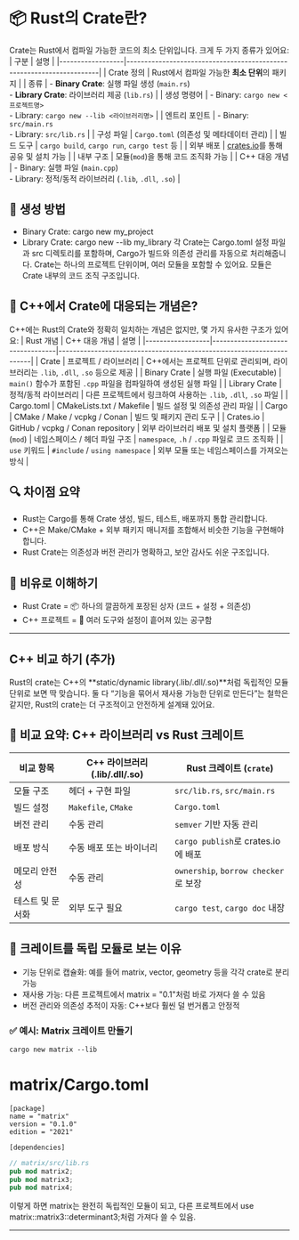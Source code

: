 # 📦 Rust의 Crate란?
Crate는 Rust에서 컴파일 가능한 코드의 최소 단위입니다. 크게 두 가지 종류가 있어요:
| 구분             | 설명                                                                 |
|------------------|----------------------------------------------------------------------|
| Crate 정의        | Rust에서 컴파일 가능한 **최소 단위**의 패키지                         |
| 종류              | - **Binary Crate**: 실행 파일 생성 (`main.rs`) <br> - **Library Crate**: 라이브러리 제공 (`lib.rs`) |
| 생성 명령어       | - Binary: `cargo new <프로젝트명>` <br> - Library: `cargo new --lib <라이브러리명>` |
| 엔트리 포인트     | - Binary: `src/main.rs` <br> - Library: `src/lib.rs`                 |
| 구성 파일         | `Cargo.toml` (의존성 및 메타데이터 관리)                             |
| 빌드 도구         | `cargo build`, `cargo run`, `cargo test` 등                          |
| 외부 배포         | [crates.io](https://crates.io)를 통해 공유 및 설치 가능               |
| 내부 구조         | 모듈(`mod`)을 통해 코드 조직화 가능                                   |
| C++ 대응 개념     | - Binary: 실행 파일 (`main.cpp`) <br> - Library: 정적/동적 라이브러리 (`.lib`, `.dll`, `.so`) |

## 🔧 생성 방법
- Binary Crate: cargo new my_project
- Library Crate: cargo new --lib my_library
각 Crate는 Cargo.toml 설정 파일과 src 디렉토리를 포함하며, Cargo가 빌드와 의존성 관리를 자동으로 처리해줍니다.
Crate는 하나의 프로젝트 단위이며, 여러 모듈을 포함할 수 있어요. 모듈은 Crate 내부의 코드 조직 구조입니다.


## 🧩 C++에서 Crate에 대응되는 개념은?
C++에는 Rust의 Crate와 정확히 일치하는 개념은 없지만, 몇 가지 유사한 구조가 있어요:
| Rust 개념         | C++ 대응 개념                     | 설명                                                                 |
|------------------|----------------------------------|----------------------------------------------------------------------|
| Crate            | 프로젝트 / 라이브러리             | C++에서는 프로젝트 단위로 관리되며, 라이브러리는 `.lib`, `.dll`, `.so` 등으로 제공 |
| Binary Crate     | 실행 파일 (Executable)            | `main()` 함수가 포함된 `.cpp` 파일을 컴파일하여 생성된 실행 파일           |
| Library Crate    | 정적/동적 라이브러리              | 다른 프로젝트에서 링크하여 사용하는 `.lib`, `.dll`, `.so` 파일             |
| Cargo.toml       | CMakeLists.txt / Makefile         | 빌드 설정 및 의존성 관리 파일                                          |
| Cargo            | CMake / Make / vcpkg / Conan      | 빌드 및 패키지 관리 도구                                              |
| Crates.io        | GitHub / vcpkg / Conan repository | 외부 라이브러리 배포 및 설치 플랫폼                                    |
| 모듈 (`mod`)     | 네임스페이스 / 헤더 파일 구조     | `namespace`, `.h` / `.cpp` 파일로 코드 조직화                          |
| `use` 키워드     | `#include` / `using namespace`    | 외부 모듈 또는 네임스페이스를 가져오는 방식                            |


## 🔍 차이점 요약
- Rust는 Cargo를 통해 Crate 생성, 빌드, 테스트, 배포까지 통합 관리합니다.
- C++은 Make/CMake + 외부 패키지 매니저를 조합해서 비슷한 기능을 구현해야 합니다.
- Rust Crate는 의존성과 버전 관리가 명확하고, 보안 감사도 쉬운 구조입니다.

## 🧠 비유로 이해하기
- Rust Crate = 📦 하나의 깔끔하게 포장된 상자 (코드 + 설정 + 의존성)
- C++ 프로젝트 = 🧰 여러 도구와 설정이 흩어져 있는 공구함

---

## C++ 비교 하기 (추가)
Rust의 crate는 C++의 **static/dynamic library(.lib/.dll/.so)**처럼 독립적인 모듈 단위로 보면 딱 맞습니다.
둘 다 “기능을 묶어서 재사용 가능한 단위로 만든다”는 철학은 같지만, Rust의 crate는 더 구조적이고 안전하게 설계돼 있어요.

## 🧱 비교 요약: C++ 라이브러리 vs Rust 크레이트
| 비교 항목 | C++ 라이브러리 (.lib/.dll/.so) | Rust 크레이트 (`crate`)                     |
|---------------------------------------------|-------------------------------|---------------------------------------------|
| 모듈 구조                                   | 헤더 + 구현 파일              | `src/lib.rs`, `src/main.rs`                |
| 빌드 설정                                   | `Makefile`, `CMake`           | `Cargo.toml`                                |
| 버전 관리                                   | 수동 관리                     | `semver` 기반 자동 관리                    |
| 배포 방식                                   | 수동 배포 또는 바이너리       | `cargo publish`로 crates.io에 배포         |
| 메모리 안전성                               | 수동 관리                     | `ownership`, `borrow checker`로 보장       |
| 테스트 및 문서화                            | 외부 도구 필요                | `cargo test`, `cargo doc` 내장             |

## 🧠 크레이트를 독립 모듈로 보는 이유
- 기능 단위로 캡슐화: 예를 들어 matrix, vector, geometry 등을 각각 crate로 분리 가능
- 재사용 가능: 다른 프로젝트에서 matrix = "0.1"처럼 바로 가져다 쓸 수 있음
- 버전 관리와 의존성 추적이 자동: C++보다 훨씬 덜 번거롭고 안정적

### ✅ 예시: Matrix 크레이트 만들기
```
cargo new matrix --lib
```

# matrix/Cargo.toml
```
[package]
name = "matrix"
version = "0.1.0"
edition = "2021"

[dependencies]
```

```rust
// matrix/src/lib.rs
pub mod matrix2;
pub mod matrix3;
pub mod matrix4;
```

이렇게 하면 matrix는 완전히 독립적인 모듈이 되고,
다른 프로젝트에서 use matrix::matrix3::determinant3;처럼 가져다 쓸 수 있음.

---


